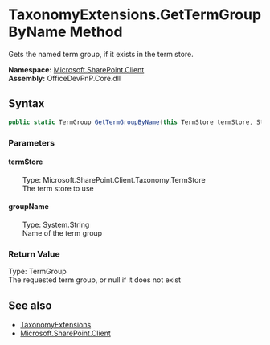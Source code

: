 # TaxonomyExtensions.GetTermGroupByName Method  
 Gets the named term group, if it exists in the term store.   

**Namespace:** [Microsoft.SharePoint.Client](Microsoft.SharePoint.Client.md)  
**Assembly:** OfficeDevPnP.Core.dll  
## Syntax
```C#
public static TermGroup GetTermGroupByName(this TermStore termStore, String groupName)
```
### Parameters
#### termStore  
&emsp;&emsp;Type: Microsoft.SharePoint.Client.Taxonomy.TermStore  
&emsp;&emsp;The term store to use  

  

#### groupName  
&emsp;&emsp;Type: System.String  
&emsp;&emsp;Name of the term group  

  

### Return Value
Type: TermGroup  
The requested term group, or null if it does not exist  


## See also
- [TaxonomyExtensions](Microsoft.SharePoint.Client.TaxonomyExtensions.md) 
- [Microsoft.SharePoint.Client](Microsoft.SharePoint.Client.md) 
